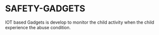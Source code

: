 # SAFETY-GADGETS
IOT based Gadgets is develop to monitor  the child activity when the child experience  the abuse condition.
